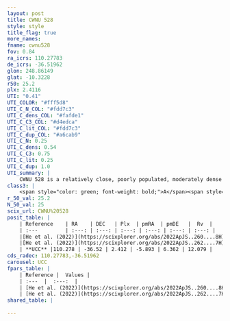 ```yaml
---
layout: post
title: CWNU 528
style: style
title_flag: true
more_names: 
fname: cwnu528
fov: 0.84
ra_icrs: 110.27783
de_icrs: -36.51962
glon: 248.86149
glat: -10.3228
r50: 25.2
plx: 2.4116
UTI: "0.41"
UTI_COLOR: "#fff5d8"
UTI_C_N_COL: "#fdd7c3"
UTI_C_dens_COL: "#fafde1"
UTI_C_C3_COL: "#d4edca"
UTI_C_lit_COL: "#fdd7c3"
UTI_C_dup_COL: "#a6cab9"
UTI_C_N: 0.25
UTI_C_dens: 0.54
UTI_C_C3: 0.75
UTI_C_lit: 0.25
UTI_C_dup: 1.0
UTI_summary: |
    CWNU 528 is a relatively close, poorly populated, moderately dense object of high C3 quality. It was recently reported in the literature.
class3: |
    <span style="color: green; font-weight: bold;">A</span><span style="color: #FFC300; font-weight: bold;">B</span>
r_50_val: 25.2
N_50_val: 25
scix_url: CWNU%20528
posit_table: |
    | Reference    | RA    | DEC   | Plx  | pmRA  | pmDE   |  Rv  |
    | :---         | :---: | :---: | :---: | :---: | :---: | :---: |
    |[He et al. (2022)](https://scixplorer.org/abs/2022ApJS..260....8H) | 110.242 | -36.554 | 2.37 | -5.82 | 6.37 | -- |
    |[He et al. (2022)](https://scixplorer.org/abs/2022ApJS..262....7H) | 108.038 | -34.192 | 2.433 | -5.536 | 6.403 | -- |
    | **UCC** |110.278 | -36.52 | 2.412 | -5.893 | 6.362 | 12.079 | 
cds_radec: 110.27783,-36.51962
carousel: UCC
fpars_table: |
    | Reference |  Values |
    | :---  |  :---:  |
    | [He et al. (2022)](https://scixplorer.org/abs/2022ApJS..260....8H) | `AG=0.1, m-M=7.8, logAge=7.7, Z=0.022` |
    | [He et al. (2022)](https://scixplorer.org/abs/2022ApJS..262....7H) | `A0=0.45, logAge=7.5` |
shared_table: |
    
---
```

